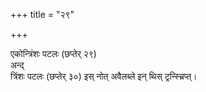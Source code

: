 +++
title = "२९"

+++

  
  
एकोन्त्रिंशः पटलः (छप्तेर् २९)  
अन्द्  
त्रिंशः पटलः (छप्तेर् ३०) इस् नोत् अवैलब्ले इन् थिस् ट्रन्स्च्रिप्त्।  
